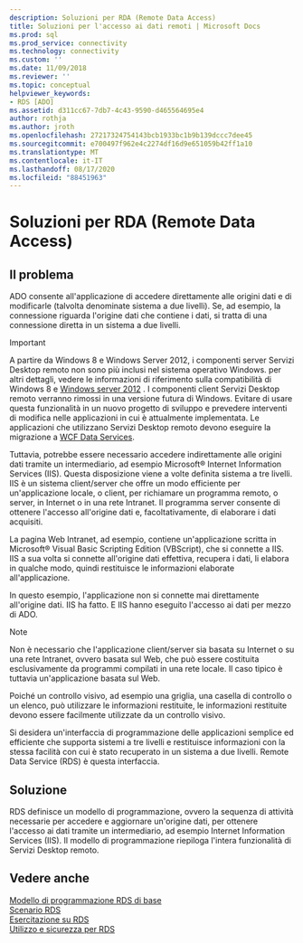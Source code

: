 ```yaml
---
description: Soluzioni per RDA (Remote Data Access)
title: Soluzioni per l'accesso ai dati remoti | Microsoft Docs
ms.prod: sql
ms.prod_service: connectivity
ms.technology: connectivity
ms.custom: ''
ms.date: 11/09/2018
ms.reviewer: ''
ms.topic: conceptual
helpviewer_keywords:
- RDS [ADO]
ms.assetid: d311cc67-7db7-4c43-9590-d465564695e4
author: rothja
ms.author: jroth
ms.openlocfilehash: 27217324754143bcb1933bc1b9b139dccc7dee45
ms.sourcegitcommit: e700497f962e4c2274df16d9e651059b42ff1a10
ms.translationtype: MT
ms.contentlocale: it-IT
ms.lasthandoff: 08/17/2020
ms.locfileid: "88451963"
---
```

# <a name="solutions-for-remote-data-access"></a>Soluzioni per RDA (Remote Data Access)
## <a name="the-issue"></a>Il problema  
 ADO consente all'applicazione di accedere direttamente alle origini dati e di modificarle (talvolta denominate sistema a due livelli). Se, ad esempio, la connessione riguarda l'origine dati che contiene i dati, si tratta di una connessione diretta in un sistema a due livelli.  
  
> [!IMPORTANT]
>  A partire da Windows 8 e Windows Server 2012, i componenti server Servizi Desktop remoto non sono più inclusi nel sistema operativo Windows. per altri dettagli, vedere le informazioni di riferimento sulla compatibilità di Windows 8 e [Windows server 2012](https://www.microsoft.com/download/details.aspx?id=27416) . I componenti client Servizi Desktop remoto verranno rimossi in una versione futura di Windows. Evitare di usare questa funzionalità in un nuovo progetto di sviluppo e prevedere interventi di modifica nelle applicazioni in cui è attualmente implementata. Le applicazioni che utilizzano Servizi Desktop remoto devono eseguire la migrazione a [WCF Data Services](https://go.microsoft.com/fwlink/?LinkId=199565).  
  
 Tuttavia, potrebbe essere necessario accedere indirettamente alle origini dati tramite un intermediario, ad esempio Microsoft® Internet Information Services (IIS). Questa disposizione viene a volte definita sistema a tre livelli. IIS è un sistema client/server che offre un modo efficiente per un'applicazione locale, o client, per richiamare un programma remoto, o server, in Internet o in una rete Intranet. Il programma server consente di ottenere l'accesso all'origine dati e, facoltativamente, di elaborare i dati acquisiti.  
  
 La pagina Web Intranet, ad esempio, contiene un'applicazione scritta in Microsoft® Visual Basic Scripting Edition (VBScript), che si connette a IIS. IIS a sua volta si connette all'origine dati effettiva, recupera i dati, li elabora in qualche modo, quindi restituisce le informazioni elaborate all'applicazione.  
  
 In questo esempio, l'applicazione non si connette mai direttamente all'origine dati. IIS ha fatto. E IIS hanno eseguito l'accesso ai dati per mezzo di ADO.  
  
> [!NOTE]
>  Non è necessario che l'applicazione client/server sia basata su Internet o su una rete Intranet, ovvero basata sul Web, che può essere costituita esclusivamente da programmi compilati in una rete locale. Il caso tipico è tuttavia un'applicazione basata sul Web.  
  
 Poiché un controllo visivo, ad esempio una griglia, una casella di controllo o un elenco, può utilizzare le informazioni restituite, le informazioni restituite devono essere facilmente utilizzate da un controllo visivo.  
  
 Si desidera un'interfaccia di programmazione delle applicazioni semplice ed efficiente che supporta sistemi a tre livelli e restituisce informazioni con la stessa facilità con cui è stato recuperato in un sistema a due livelli. Remote Data Service (RDS) è questa interfaccia.  
  
## <a name="the-solution"></a>Soluzione  
 RDS definisce un modello di programmazione, ovvero la sequenza di attività necessarie per accedere e aggiornare un'origine dati, per ottenere l'accesso ai dati tramite un intermediario, ad esempio Internet Information Services (IIS). Il modello di programmazione riepiloga l'intera funzionalità di Servizi Desktop remoto.  
  
## <a name="see-also"></a>Vedere anche  
 [Modello di programmazione RDS di base](../../../ado/guide/remote-data-service/basic-rds-programming-model.md)   
 [Scenario RDS](../../../ado/guide/remote-data-service/rds-scenario.md)   
 [Esercitazione su RDS](../../../ado/guide/remote-data-service/rds-tutorial.md)   
 [Utilizzo e sicurezza per RDS](../../../ado/guide/remote-data-service/rds-usage-and-security.md)


